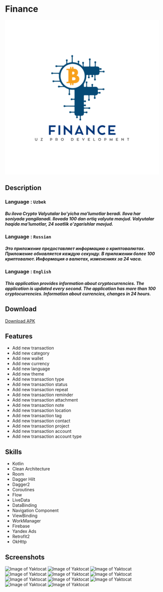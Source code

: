 # Finance
![Image of Yaktocat](https://github.com/Fozilbek0109/CryptoValyutaMy/blob/v-2/app/src/main/ic_launcher-playstore.png)

## Description

### Language : `Uzbek`
##### Bu ilova Crypto Valyutalar bo'yicha ma'lumotlar beradi. Ilova har soniyada yangilanadi. Ilovada 100 dan ortiq valyuta mavjud. Valyutalar haqida ma'lumotlar, 24 soatlik o'zgarishlar mavjud.

### Language : `Russian`
##### Это приложение предоставляет информацию о криптовалютах. Приложение обновляется каждую секунду. В приложении более 100 криптовалют. Информация о валютах, изменениях за 24 часа.

### Language : `English`
##### This application provides information about cryptocurrencies. The application is updated every second. The application has more than 100 cryptocurrencies. Information about currencies, changes in 24 hours.

## Download
[Download APK]()

## Features

- Add new transaction
- Add new category
- Add new wallet
- Add new currency
- Add new language
- Add new theme
- Add new transaction type
- Add new transaction status
- Add new transaction repeat
- Add new transaction reminder
- Add new transaction attachment
- Add new transaction note
- Add new transaction location
- Add new transaction tag
- Add new transaction contact
- Add new transaction project
- Add new transaction account
- Add new transaction account type

## Skills

- Kotlin
- Clean Architecture
- Room
- Dagger Hilt
- Dagger2
- Coroutines
- Flow
- LiveData
- DataBinding
- Navigation Component
- ViewBinding
- WorkManager
- Firebase
- Yandex Ads
- Retrofit2
- OkHttp

## Screenshots

![Image of Yaktocat](images/1.png)
![Image of Yaktocat](images/2.png)
![Image of Yaktocat](images/3.png)
![Image of Yaktocat](images/4.png)
![Image of Yaktocat](images/5.png)
![Image of Yaktocat](images/6.png)
![Image of Yaktocat](images/7.png)
![Image of Yaktocat](images/8.png)
![Image of Yaktocat](images/9.png)
![Image of Yaktocat](images/10.png)
![Image of Yaktocat](images/11.png)
